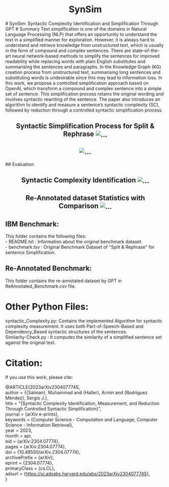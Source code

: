 <h1 align="center">
  SynSim
</h1>
# SynSim: Syntactic Complexity Identification and Simplification Through GPT
 # Summary
 Text simplification is one of the domains in Natural Language Processing (NLP) that offers an opportunity to understand the text in a simplified manner for exploration. However, it is always hard to understand and retrieve knowledge from unstructured text, which is usually in the form of compound and complex sentences. There are state-of-the-art neural network-based methods to simplify the sentences for improved readability while replacing words with plain English substitutes and summarising the sentences and paragraphs. In the Knowledge Graph (KG) creation process from unstructured text, summarising long sentences and substituting words is undesirable since this may lead to information loss. In this work, we propose a controlled simplification approach based on OpenAI, which transform a compound and complex sentence into a simple set of sentence. This simplification process retains the original wording and involves syntactic rewriting of the sentence. The paper also introduces an algorithm to identify and measure a sentence’s syntactic complexity (SC), followed by reduction through a controlled syntactic simplification process.

<h2 align="center">
  Syntactic Simplification Process for Split & Rephrase
  <img align="center"  src="https://github.com/sallmanm/SynSim/blob/main/tree.png" alt="...">
</h2>
<h2 align="center">
  <img align="center"  src="https://github.com/sallmanm/SynSim/blob/main/snr.png" alt="...">
</h2>
## Evaluation
<h2 align="center">
  Syntactic Complexity Identification 
  <img align="center"  src="https://github.com/sallmanm/SynSim/blob/main/perf-sc.png" alt="...">
</h2>

<h2 align="center">
  Re-Annotated dataset Statistics with Comparison
  <img align="center"  src="https://github.com/sallmanm/SynSim/blob/main/perf-synsim.png" alt="...">
</h2>


 ## IBM Benchmark:
 This folder contains the following files:  
       - README.txt : Information about the original benchmark dataset.  
       - benchmark.tsv : Original Benchmark Dataset of "Split & Rephrase" for sentence Simplification.  

 ## Re-Annotated Benchmark:
 This folder contains the re-annotated dataset by GPT in ReAnnotated_Benchmark.csv file.

# Other Python Files:
  syntactic_Complexity.py: Contains the implemented Algorithm for syntactic complexity measurement. It uses both Part-of-Speech-Based and Dependency_Based syntactic structures of the sentences.  
  Similarity-Check.py : It computes the similarity of a simplified sentence set against the original text.


# Citation:

If you use this work, please cite:  

@ARTICLE{2023arXiv230407774S,  
       author = {{Salman}, Muhammad and {Haller}, Armin and {Rodrìguez Mèndez}, Sergio J.},  
        title = "{Syntactic Complexity Identification, Measurement, and Reduction Through Controlled Syntactic Simplification}",  
      journal = {arXiv e-prints},  
     keywords = {Computer Science - Computation and Language, Computer Science - Information Retrieval},  
         year = 2023,  
        month = apr,  
          eid = {arXiv:2304.07774},  
        pages = {arXiv:2304.07774},  
          doi = {10.48550/arXiv.2304.07774},  
archivePrefix = {arXiv},  
       eprint = {2304.07774},  
 primaryClass = {cs.CL},  
       adsurl = {https://ui.adsabs.harvard.edu/abs/2023arXiv230407774S},   
}

